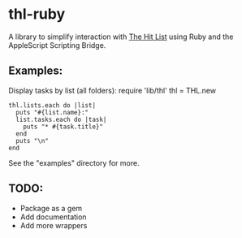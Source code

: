 thl-ruby
========

A library to simplify interaction with [The Hit List](http://www.potionfactory.com/thehitlist/) using Ruby and the AppleScript Scripting Bridge.

Examples:
---------

Display tasks by list (all folders):
    require 'lib/thl'
    thl = THL.new
    
    thl.lists.each do |list|
      puts "#{list.name}:"
      list.tasks.each do |task|
        puts "* #{task.title}"
      end
      puts "\n"
    end

See the "examples" directory for more.

TODO:
-----

* Package as a gem
* Add documentation
* Add more wrappers